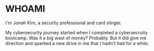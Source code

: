# WHOAMI

I'm Jonah Kim, a security professional and card slinger.

My cybersecurity journey started when I completed a cybersecruity bootcamp.
Was it a big wast of money?
Probably. 
But it did give me direction and sparked a new drive in me that I hadn't had for a while. 



